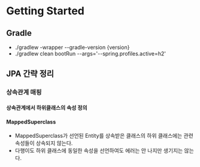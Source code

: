 # Getting Started

## Gradle
* ./gradlew -wrapper --gradle-version {version}
* ./gradlew clean bootRun --args='--spring.profiles.active=h2'

## JPA 간략 정리
### 상속관계 매핑

#### 상속관계에서 하위클래스의 속성 정의

#### MappedSuperclass
* MappedSuperclass가 선언된 Entity를 상속받은 클래스의 하위 클래스에는 관련 속성들이 상속되지 않는다.
* 다행이도 하위 클래스에 동일한 속성을 선언하여도 에러는 안 나지만 생기지는 않는다.
